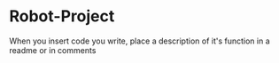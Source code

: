 # Robot-Project

When you insert code you write, place a description of it's function in a readme or in comments
